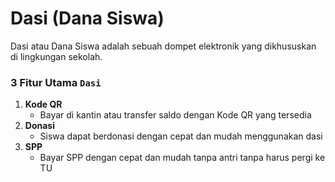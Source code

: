 # Dasi (Dana Siswa)
Dasi atau Dana Siswa adalah sebuah dompet elektronik yang dikhususkan di lingkungan sekolah.

### 3 Fitur Utama `Dasi`
 1. **Kode QR**
    - Bayar di kantin atau transfer saldo dengan Kode QR yang tersedia
 2. **Donasi**
    - Siswa dapat berdonasi dengan cepat dan mudah menggunakan dasi
 3. **SPP**
    - Bayar SPP dengan cepat dan mudah tanpa antri tanpa harus pergi ke TU